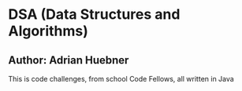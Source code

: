 # DSA (Data Structures and Algorithms)

## Author: Adrian Huebner

This is code challenges, from school Code Fellows, all written in Java
